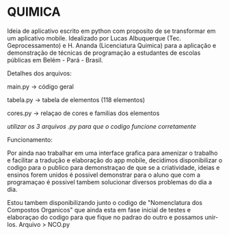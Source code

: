 # QUIMICA
Ideia de aplicativo escrito em python com proposito de se transformar em um aplicativo mobile. Idealizado por Lucas Albuquerque (Tec. Geprocessamento) e H. Ananda (Licenciatura Quimica) para a aplicação e demonstração de técnicas de programação a estudantes de escolas públicas em Belém - Pará - Brasil.


Detalhes dos arquivos:




main.py -> código geral





tabela.py -> tabela de elementos (118 elementos)





cores.py -> relaçao de cores e familias dos elementos

*utilizar os 3 arquivos .py para que o codigo funcione corretamente*


Funcionamento:

Por ainda nao trabalhar em uma interface grafica para amenizar o trabalho e facilitar a tradução e elaboração do app mobile, decidimos disponibilizar o codigo para o publico para demonstraçao de que se a criatividade, ideias e ensinos forem unidos é possivel demonstrar para o aluno que com a programaçao é possivel tambem solucionar diversos problemas do dia a dia.

Estou tambem disponibilizando junto o codigo de "Nomenclatura dos Compostos Organicos" que ainda esta em fase inicial de testes e elaboraçao do codigo para que fique no padrao do outro e possamos unir-los.
Arquivo > NCO.py
